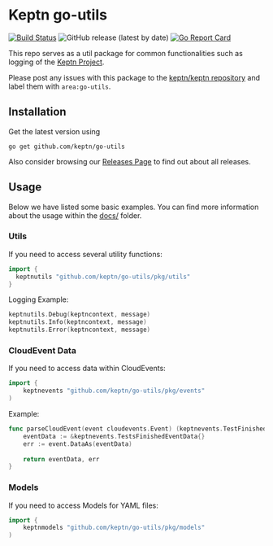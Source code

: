 # Keptn go-utils
[![Build Status](https://travis-ci.org/keptn/go-utils.svg?branch=master)](https://travis-ci.org/keptn/go-utils)
![GitHub release (latest by date)](https://img.shields.io/github/v/release/keptn/go-utils)
[![Go Report Card](https://goreportcard.com/badge/github.com/keptn/go-utils)](https://goreportcard.com/report/github.com/keptn/go-utils)

This repo serves as a util package for common functionalities such as logging of the [Keptn Project](https://github.com/keptn).

Please post any issues with this package to the [keptn/keptn repository](https://github.com/keptn/keptn/issues) and label them with `area:go-utils`.

## Installation

Get the latest version using
```console
go get github.com/keptn/go-utils
```
Also consider browsing our [Releases Page](https://github.com/keptn/go-utils/releases) to find out about all releases.

## Usage

Below we have listed some basic examples. You can find more information about the usage within the [docs/](docs/) folder.

### Utils
If you need to access several utility functions:

```go
import {
  keptnutils "github.com/keptn/go-utils/pkg/utils"
}
```

Logging Example:
```go
keptnutils.Debug(keptncontext, message)
keptnutils.Info(keptncontext, message)
keptnutils.Error(keptncontext, message)
```

### CloudEvent Data
If you need to access data within CloudEvents:

```go
import {
	keptnevents "github.com/keptn/go-utils/pkg/events"
)
```

Example:

```go
func parseCloudEvent(event cloudevents.Event) (keptnevents.TestFinishedEventData, error) {
	eventData := &keptnevents.TestsFinishedEventData{}
	err := event.DataAs(eventData)
    
    return eventData, err
}
```

### Models
If you need to access Models for YAML files:

```go
import {
	keptnmodels "github.com/keptn/go-utils/pkg/models"
)
```
